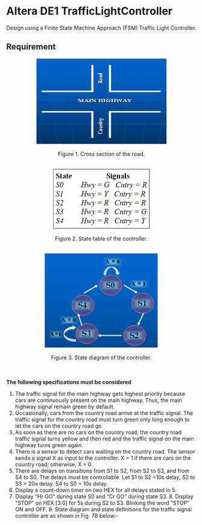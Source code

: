 # Altera DE1 TrafficLightController
Design using a Finite State Machine Approach (FSM) Traffic Light Controller. 

## Requirement  
<p align="center">
  <img width="349" height="=228" src="https://github.com/jason9829/AlteraDE1_TrafficLightController/blob/master/images/CrossSectionOfTraffic.png">
</p>  
<div align="center">
  Figure 1. Cross section of the road. 
</div>

<br />
<p align="center">
  <img width="257" height="=159" src="https://github.com/jason9829/AlteraDE1_TrafficLightController/blob/master/images/StateTable.png">
</p>
<div align="center">
  Figure 2. State table of the controller. 
</div>  <br />


<p align="center">
  <img width="300" height="250" src="https://github.com/jason9829/AlteraDE1_TrafficLightController/blob/master/images/StateDiagram.png">
</p>
<div align="center">
  Figure 3. State diagram of the controller.
</div>  <br /> <br />


**The following specifications must be considered**  

1. The traffic signal for the main highway gets highest priority because cars are continuously present on the main highway. Thus, the main 
highway signal remain green by default.
2. Occasionally, cars from the country road arrive at the traffic signal. The traffic signal for the country road must turn green only long 
enough to let the cars on the country road go
3. As soon as there are no cars on the country road, the country road traffic signal turns yellow and then red and the traffic signal on the 
main highway turns green again. 
4. There is a sensor to detect cars waiting on the country road. The sensor sends a signal X as input to the controller. X = 1 if there are 
cars on the country road; otherwise, X = 0. 
5. There are delays on transitions from S1 to S2, from S2 to S3, and from S4 to S0. The delays must be controllable. Let S1 to S2 =10s delay, 
S2 to S3 = 20s delay. S4 to S0 = 10s delay. 
6. Display a count-down timer on two HEX for all delays stated in 5. 
7. Display “Hr GO” during state S0 and “Cr GO” during state S3. 8. Display “STOP” on HEX [3:0] for 5s during S2 to S3. Blinking the word 
“STOP” ON and OFF. 9. State diagram and state definitions for the traffic signal controller are as shown in Fig. 7B below:-
